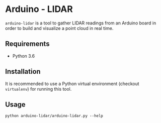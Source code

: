 # Arduino - LIDAR

`arduino-lidar` is a tool to gather LIDAR readings from an Arduino board in order to build and visualize a point cloud in real time.

## Requirements

 - Python 3.6

## Installation

It is recommended to use a Python virtual environment (checkout `virtualenv`) for running this tool.

## Usage

`python arduino-lidar/arduino-lidar.py --help`